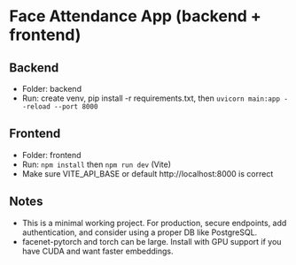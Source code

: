 # Face Attendance App (backend + frontend)

## Backend
- Folder: backend
- Run: create venv, pip install -r requirements.txt, then `uvicorn main:app --reload --port 8000`

## Frontend
- Folder: frontend
- Run: `npm install` then `npm run dev` (Vite)
- Make sure VITE_API_BASE or default http://localhost:8000 is correct

## Notes
- This is a minimal working project. For production, secure endpoints, add authentication, and consider using a proper DB like PostgreSQL.
- facenet-pytorch and torch can be large. Install with GPU support if you have CUDA and want faster embeddings.